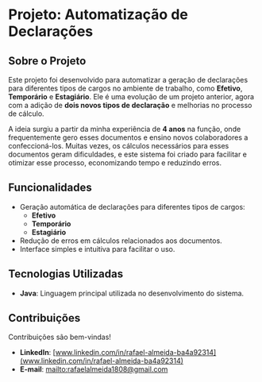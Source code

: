 # Projeto: Automatização de Declarações

## Sobre o Projeto

Este projeto foi desenvolvido para automatizar a geração de declarações para diferentes tipos de cargos no ambiente de trabalho, como **Efetivo**, **Temporário** e **Estagiário**. Ele é uma evolução de um projeto anterior, agora com a adição de **dois novos tipos de declaração** e melhorias no processo de cálculo.

A ideia surgiu a partir da minha experiência de **4 anos** na função, onde frequentemente gero esses documentos e ensino novos colaboradores a confeccioná-los. Muitas vezes, os cálculos necessários para esses documentos geram dificuldades, e este sistema foi criado para facilitar e otimizar esse processo, economizando tempo e reduzindo erros.

## Funcionalidades

- Geração automática de declarações para diferentes tipos de cargos:
  - **Efetivo**
  - **Temporário**
  - **Estagiário**
- Redução de erros em cálculos relacionados aos documentos.
- Interface simples e intuitiva para facilitar o uso.

## Tecnologias Utilizadas

- **Java**: Linguagem principal utilizada no desenvolvimento do sistema.

## Contribuições

Contribuições são bem-vindas!

- **LinkedIn**: [www.linkedin.com/in/rafael-almeida-ba4a92314](www.linkedin.com/in/rafael-almeida-ba4a92314)
- **E-mail**: [mailto:rafaelalmeida1808@gmail.com](mailto:rafaelalmeida1808@gmail.com)
